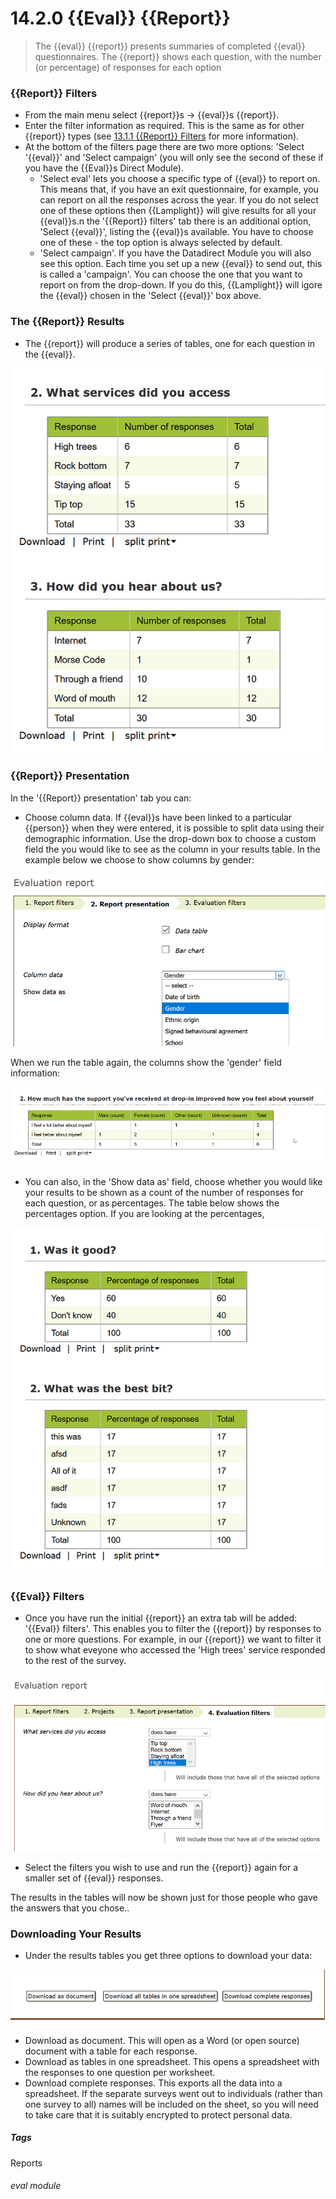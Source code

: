 # 14.2.0    {{Eval}} {{Report}}

> The {{eval}} {{report}} presents summaries of completed {{eval}} questionnaires. The {{report}} shows each question, with the number (or percentage) of responses for each option 

### {{Report}} Filters

- From the main menu select {{report}}s -> {{eval}}s {{report}}. 
- Enter the filter information as required. This is the same as for other {{report}} types (see [13.1.1 {{Report}} Filters](/help/index/p/13.1.1) for more information).
- At the bottom of the filters page there are two more options: 'Select '{{eval}}' and 'Select campaign' (you will only see the second of these if you have the {{Eval}}s Direct Module). 
  - 'Select eval' lets you choose a specific type of {{eval}} to report on. This means that, if you have an exit questionnaire, for example, you can report on all the responses across the year. If you do not select one of these options then {{Lamplight}} will give results for all your {{eval}}s.n the '{{Report}} filters' tab there is an additional option, 'Select {{eval}}', listing the {{eval}}s available. You have to choose one of these - the top option is always selected by default.
  - 'Select campaign'. If you have the Datadirect Module you will also see this option. Each time you set up a new {{eval}} to send out, this is called a 'campaign'. You can choose the one that you want to report on from the drop-down. If you do this, {{Lamplight}} will igore the {{eval}} chosen in the 'Select {{eval}}' box above.

### The {{Report}} Results

- The {{report}} will produce a series of tables, one for each question in the {{eval}}.

![{{Eval}}s {{report}} results](14.2.0a.png)

### {{Report}} Presentation

In the '{{Report}} presentation' tab you can:
- Choose column data. If {{eval}}s have been linked to a particular {{person}} when they were entered, it is possible to split data using their demographic information.  Use the drop-down box to choose a custom field the you would like to see as the column in your results table. In the example below we choose to show columns by gender: 

![{{Eval}}s {{report}} presentation](14.2.0d.png)

  When we run the table again, the columns show the 'gender' field information:
  
![{{Eval}}s column by gender](14.2.0e.png)

- You can also, in the 'Show data as' field, choose whether you would like your results to be shown as a count of the number of responses for each question, or as percentages. The table below shows the percentages option. If you are looking at the percentages, 

![{{Eval}}s showing percentages](14.2.0f.png)

### {{Eval}} Filters

- Once you have run the initial {{report}} an extra tab will be added: '{{Eval}} filters'. This enables you to filter the {{report}} by responses to one or more questions. For example, in our {{report}} we want to filter it to show what eveyone who accessed the 'High trees' service responded to the rest of the survey.  

![{{Eval}}s {{Report}} Filters](14.2.0b.png)

- Select the filters you wish to use and run the {{report}} again for a smaller set of {{eval}} responses. 

The results in the tables will now be shown just for those people who gave the answers that you chose.. 

### Downloading Your Results

- Under the results tables you get three options to download your data:

![{{Eval}} {{Report}} Download Options](14.2.0c.png)

  - Download as document. This will open as a Word (or open source) document with a table for each response.
  - Download as tables in one spreadsheet. This opens a spreadsheet with the responses to one question per worksheet.
  - Download complete responses. This exports all the data into a spreadsheet. If the separate surveys went out to individuals (rather than one survey to all) names will be included on the sheet, so you will need to take care that it is suitably encrypted to protect personal data.


##### Tags
Reports

###### eval module

